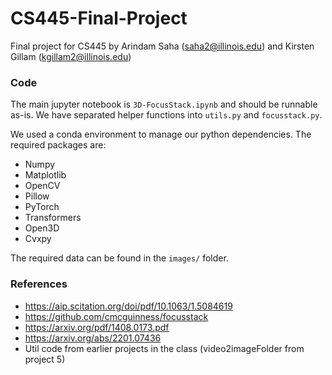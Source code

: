 # CS445-Final-Project
Final project for CS445
by Arindam Saha (saha2@illinois.edu) and Kirsten Gillam (kgillam2@illinois.edu)

### Code

The main jupyter notebook is `3D-FocusStack.ipynb` and should be runnable as-is. We have separated helper functions into `utils.py` and `focusstack.py`.

We used a conda environment to manage our python dependencies. The required packages are:
- Numpy
- Matplotlib
- OpenCV
- Pillow
- PyTorch
- Transformers
- Open3D
- Cvxpy

The required data can be found in the `images/` folder.

### References
- https://aip.scitation.org/doi/pdf/10.1063/1.5084619
- https://github.com/cmcguinness/focusstack
- https://arxiv.org/pdf/1408.0173.pdf
- https://arxiv.org/abs/2201.07436
- Util code from earlier projects in the class (video2imageFolder from project 5)

